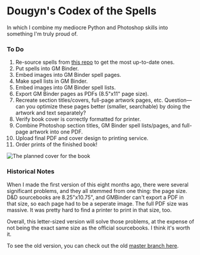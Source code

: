 # Dougyn's Codex of the Spells

In which I combine my mediocre Python and Photoshop skills into something I'm truly proud of.

### To Do

 1. Re-source spells from [this repo](https://github.com/thebombzen/grimoire/) to get the most up-to-date ones.
 2. Put spells into GM Binder.
 3. Embed images into GM Binder spell pages.
 4. Make spell lists in GM Binder.
 5. Embed images into GM Binder spell lists.
 6. Export GM Binder pages as PDFs (8.5"x11" page size).
 7. Recreate section titles/covers, full-page artwork pages, etc. Question—can you optimize these pages better (smaller, searchable) by doing the artwork and text separately?
 8. Verify book cover is correctly formatted for printer.
 9. Combine Photoshop section titles, GM Binder spell lists/pages, and full-page artwork into one PDF.
 10. Upload final PDF and cover design to printing service.
 11. Order prints of the finished book!

![The planned cover for the book](https://github.com/TheKingElessar/Dougyns-Codex-of-the-Spells/blob/Renewed/Firespout%20Cover.png?raw=true)

### Historical Notes

When I made the first version of this eight months ago, there were several significant problems, and they all stemmed from one thing: the page size. D&D sourcebooks are 8.25"x10.75", and GMBinder can't export a PDF in that size, so each page had to be a seperate image. The full PDF size was massive. It was pretty hard to find a printer to print in that size, too.

Overall, this letter-sized version will solve those problems, at the expense of not being the exact same size as the official sourcebooks. I think it's worth it.

To see the old version, you can check out the old [master branch here](https://github.com/TheKingElessar/Dougyns-Codex-of-the-Spells/tree/master).


